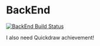 # BackEnd

[![BackEnd Build Status](https://github.com/DigiDoggy/GroceryCompare/workflows/BackEnd%20build/badge.svg)](https://github.com/DigiDoggy/GroceryCompare/actions/workflows/build-backend.yml)

I also need Quickdraw achievement!